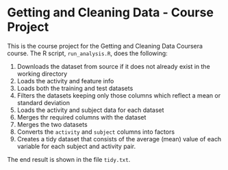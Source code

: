 # Getting and Cleaning Data - Course Project

This is the course project for the Getting and Cleaning Data Coursera course.
The R script, `run_analysis.R`, does the following:

1. Downloads the dataset from source if it does not already exist in the working directory
2. Loads the activity and feature info
3. Loads both the training and test datasets
4. Filters the datasets keeping only those columns which reflect a mean or standard deviation
5. Loads the activity and subject data for each dataset
6. Merges thr required columns with the dataset
7. Merges the two datasets
8. Converts the `activity` and `subject` columns into factors
9. Creates a tidy dataset that consists of the average (mean) value of each
   variable for each subject and activity pair.

The end result is shown in the file `tidy.txt`.

